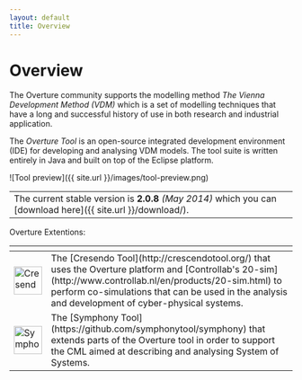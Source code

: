 ```yaml
---
layout: default
title: Overview
---
```


<link rel="stylesheet" href="css/releases.css">
<script src="http://code.jquery.com/jquery-1.11.1.min.js">
</script>
<script src="javascripts/moment-with-langs.js"></script>
<script src="javascripts/github-releases.js"></script>
<script>updateFrontPage();</script>


# Overview

<!--The Overture project is a community-based project aimed at developing open-source tools to support the modelling and analysis of the design and development of computer-based systems.
The Overture project is focused on supporting the modelling method [VDM: The Vienna Development Method](http://www.vdmportal.org/) which is a set of modelling techniques that have a long and successful history of use in both research and industrial application.-->

The Overture community  supports the modelling method *The Vienna Development Method (VDM)* which is a set of modelling techniques that have a long and successful history of use in both research and industrial application. <!--It does so by providing documentation, teaching material, and at the heart of the project is the development of the Overture Tool.--> 

The *Overture Tool* is an open-source integrated development environment (IDE) for developing and analysing VDM models. The tool suite is written entirely in Java and built on top of the Eclipse platform.

![Tool preview]({{ site.url }}/images/tool-preview.png)

||
|----|
| The current stable version is <strong id="current-release-version">2.0.8</strong> <i id="current-release-data"> (May 2014) </i> which you can [download here]({{ site.url }}/download/).|

<div id="current-release"><div>

Overture Extentions:

<table>
        <thead>
            <tr>
                <th></th>
                <th></th>
            </tr>
        </thead>
        <tbody>
            <tr>
               <td><a href="http://crescendotool.org"> <img src="{{ site.url }}/images/crescendo.png" height="50" alt="Cresendo Tool"> </a></td>
			   <td>The [Cresendo Tool](http://crescendotool.org/) that uses the Overture platform and [Controllab's 20-sim](http://www.controllab.nl/en/products/20-sim.html) to perform co-simulations that can be used in the analysis and development of cyber-physical systems.</td>
            </tr>
			<tr>
				<td><a href="http://symphonytool.org"> <img src="{{ site.url }}/images/symphony.png" height="50" alt="Symphony Tool"> </a></td>
			   <td>The [Symphony Tool](https://github.com/symphonytool/symphony) that extends parts of the Overture tool in order to support the CML aimed at describing and analysing System of Systems.</td>		
            </tr>
        </tbody>
</table>






